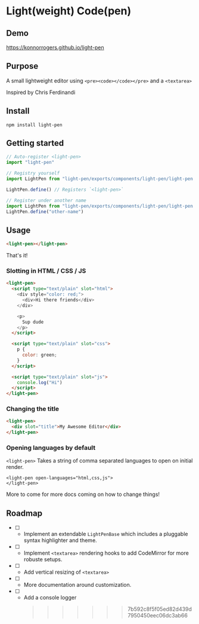 # Light(weight) Code(pen)

## Demo

<https://konnorrogers.github.io/light-pen>

## Purpose

A small lightweight editor using `<pre><code></code></pre>` and a `<textarea>`

Inspired by Chris Ferdinandi

## Install

```
npm install light-pen
```

## Getting started

```js
// Auto-register <light-pen>
import "light-pen"

// Registry yourself
import LightPen from "light-pen/exports/components/light-pen/light-pen.js"

LightPen.define() // Registers `<light-pen>`

// Register under another name
import LightPen from "light-pen/exports/components/light-pen/light-pen.js"
LightPen.define("other-name")
```

## Usage

```html
<light-pen></light-pen>
```

That's it!

### Slotting in HTML / CSS / JS

```html
<light-pen>
  <script type="text/plain" slot="html">
    <div style="color: red;">
      <div>Hi there friends</div>
    </div>

    <p>
      Sup dude
    </p>
  </script>

  <script type="text/plain" slot="css">
    p {
      color: green;
    }
  </script>

  <script type="text/plain" slot="js">
    console.log("Hi")
  </script>
</light-pen>
```

### Changing the title

```html
<light-pen>
  <div slot="title">My Awesome Editor</div>
</light-pen>
```

### Opening languages by default

`<light-pen>` Takes a string of comma separated languages to open on initial render.

```
<light-pen open-languages="html,css,js">
</light-pen>
```

More to come for more docs coming on how to change things!

## Roadmap

- [ ] - Implement an extendable `LightPenBase` which includes a pluggable syntax highlighter and theme.
- [ ] - Implement `<textarea>` rendering hooks to add CodeMirror for more robuste setups.
- [ ] - Add vertical resizing of `<textarea>`
- [ ] - More documentation around customization.
- [ ] - Add a console logger
    > > > > > > > 7b592c8f5f05ed82d439d7950450eec06dc3ab66

